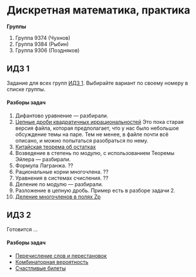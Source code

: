 # Дискретная математика, практика

**Группы**
1. Группа 9374 (Чухнов)
2. Группа 9384 (Рыбин)
3. Группа 9306 (Поздняков)

## ИДЗ 1

Задание для всех групп [ИДЗ 1](idz1.pdf). Выбирайте вариант
по своему номеру в списке группы.

#### Разборы задач
  1. Дифантово уравнение — разбирали.
  1. [Цепные дроби квадратичных иррациональностей](../../18spring/dm/continued%20fractions%20of%20quadratic%20irrationalities.pdf)
       Это пока старая версия файла, которая предполагает, что
       у нас было небольшое обсуждение темы на паре. Тем не менее,
       в файле почти всё описано, и можно попытаться разобраться по нему.
  1. [Китайская теорема об остатках](chinese-remainders-theorem.pdf)
  1. Возведение в степень по модулю, с использованием Теоремы Эйлера — разбирали.
  1. Формула Лагранжа. ??
  1. Рациональные корни многочлена. ??
  1. Уравнения в системах счисления. ??
  1. Деление по модулю — разбирали.
  1. Разложение в цепную дробь. Пример есть в разборе задачи 2.
  1. [Деление многочленов в полях Zp](../../18spring/dm/polynomial%20division%20over%20finite%20fields.pdf)

## ИДЗ 2

Готовится ...

#### Разборы задач
  
  * [Перечисление слов и перестановок](../../18spring/dm/words%20and%20permutations%20enumeration.pdf)
  * [Комбинаторная вероятность](../../18spring/dm/combinatorial%20probability.pdf)
  * [Счастливые билеты](../../18spring/dm/happy%20tickets.pdf)

